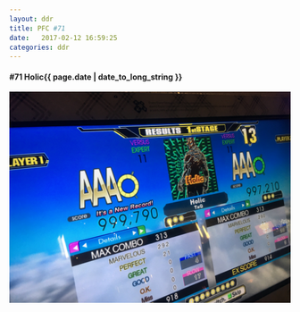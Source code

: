 ```yaml
---
layout: ddr
title: PFC #71
date:   2017-02-12 16:59:25
categories: ddr
---
```

#### **#71** Holic<span class="pull-right">{{ page.date | date_to_long_string }}</span>
![](/images/pfc/71_Holic.jpg)
